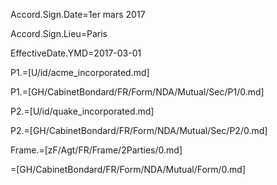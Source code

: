 Accord.Sign.Date=1er mars 2017

Accord.Sign.Lieu=Paris

EffectiveDate.YMD=2017-03-01

P1.=[U/id/acme_incorporated.md]

P1.=[GH/CabinetBondard/FR/Form/NDA/Mutual/Sec/P1/0.md]

P2.=[U/id/quake_incorporated.md]

P2.=[GH/CabinetBondard/FR/Form/NDA/Mutual/Sec/P2/0.md]

Frame.=[zF/Agt/FR/Frame/2Parties/0.md]

=[GH/CabinetBondard/FR/Form/NDA/Mutual/Form/0.md]  